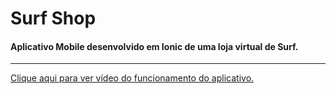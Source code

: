 # Surf Shop 
#### Aplicativo Mobile desenvolvido em Ionic de uma loja virtual de Surf.
<hr>
<a href="https://drive.google.com/file/d/1-3yyAwNGUW7xOFpPUDnTQBlxSXY1VnZI" target="_blank"> Clique aqui para ver vídeo do funcionamento do aplicativo. </a>

